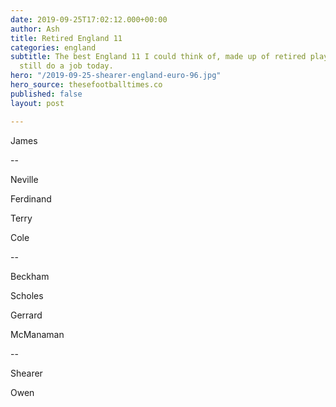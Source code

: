 ```yaml
---
date: 2019-09-25T17:02:12.000+00:00
author: Ash
title: Retired England 11
categories: england
subtitle: The best England 11 I could think of, made up of retired players who could
  still do a job today.
hero: "/2019-09-25-shearer-england-euro-96.jpg"
hero_source: thesefootballtimes.co
published: false
layout: post

---
```

James

\--

Neville

Ferdinand

Terry

Cole

\--

Beckham

Scholes

Gerrard

McManaman

\--

Shearer

Owen